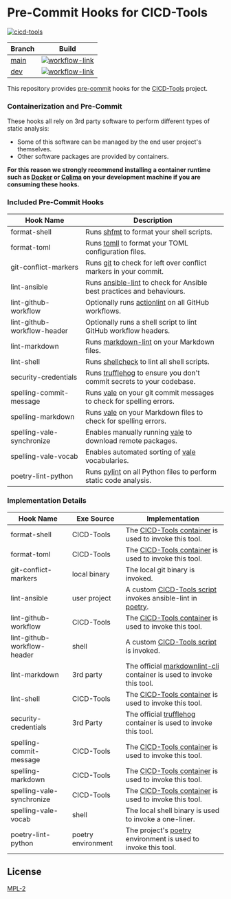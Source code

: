# Pre-Commit Hooks for CICD-Tools

[![cicd-tools](https://img.shields.io/badge/ci/cd:-cicd_tools-blue)](https://github.com/cicd-tools-org/cicd-tools)

| Branch                                                         | Build                                                                                                                                                                                                        |
|----------------------------------------------------------------|--------------------------------------------------------------------------------------------------------------------------------------------------------------------------------------------------------------|
| [main](https://github.com/cicd-tools-org/pre-commit/tree/main) | [![workflow-link](https://github.com/cicd-tools-org/pre-commit/actions/workflows/workflow-push.yml/badge.svg?branch=main)](https://github.com/cicd-tools-org/pre-commit/actions/workflows/workflow-push.yml) |
| [dev](https://github.com/cicd-tools-org/pre-commit/tree/dev)   | [![workflow-link](https://github.com/cicd-tools-org/pre-commit/actions/workflows/workflow-push.yml/badge.svg?branch=dev)](https://github.com/cicd-tools-org/pre-commit/actions/workflows/workflow-push.yml)  |

This repository provides [pre-commit](https://pre-commit.com/) hooks for the [CICD-Tools](https://github.com/cicd-tools-org/cicd-tools) project.

### Containerization and Pre-Commit

These hooks all rely on 3rd party software to perform different types of static analysis:

- Some of this software can be managed by the end user project's themselves.
- Other software packages are provided by containers.

**For this reason we strongly recommend installing a container runtime such as [Docker](https://www.docker.com/) or [Colima](https://github.com/abiosoft/colima) on your development machine if you are consuming these hooks.**

### Included Pre-Commit Hooks

| Hook Name                   | Description                                                                                                      |
|-----------------------------|------------------------------------------------------------------------------------------------------------------|
| format-shell                | Runs [shfmt](https://github.com/mvdan/sh) to format your shell scripts.                                          |
| format-toml                 | Runs [tomll](https://github.com/pelletier/go-toml) to format your TOML configuration files.                      |
| git-conflict-markers        | Runs [git](https://git-scm.com/) to check for left over conflict markers in your commit.                         |
| lint-ansible                | Runs [ansible-lint](https://github.com/ansible/ansible-lint) to check for Ansible best practices and behaviours. |
| lint-github-workflow        | Optionally runs [actionlint](https://github.com/rhysd/actionlint) on all GitHub workflows.                       |
| lint-github-workflow-header | Optionally runs a shell script to lint GitHub workflow headers.                                                  |
| lint-markdown               | Runs [markdown-lint](https://github.com/davidanson/markdownlint) on your Markdown files.                         |
| lint-shell                  | Runs [shellcheck](https://www.shellcheck.net/) to lint all shell scripts.                                        |
| security-credentials        | Runs [trufflehog](https://trufflesecurity.com) to ensure you don't commit secrets to your codebase.              |
| spelling-commit-message     | Runs [vale](https://github.com/errata-ai/vale) on your git commit messages to check for spelling errors.         |
| spelling-markdown           | Runs [vale](https://github.com/errata-ai/vale) on your Markdown files to check for spelling errors.              |
| spelling-vale-synchronize   | Enables manually running [vale](https://github.com/errata-ai/vale) to download remote packages.                  |
| spelling-vale-vocab         | Enables automated sorting of [vale](https://github.com/errata-ai/vale) vocabularies.                             |
| poetry-lint-python          | Runs [pylint](https://github.com/pylint-dev/pylint) on all Python files to perform static code analysis.         |

### Implementation Details

| Hook Name                   | Exe Source         | Implementation                                                                                                                                                                                            |
|-----------------------------|--------------------|-----------------------------------------------------------------------------------------------------------------------------------------------------------------------------------------------------------|
| format-shell                | CICD-Tools         | The [CICD-Tools container](https://github.com/cicd-tools-org/cicd-tools/blob/main/.cicd-tools/container/Dockerfile) is used to invoke this tool.                                                          |
| format-toml                 | CICD-Tools         | The [CICD-Tools container](https://github.com/cicd-tools-org/cicd-tools/blob/main/.cicd-tools/container/Dockerfile) is used to invoke this tool.                                                          |
| git-conflict-markers        | local binary       | The local git binary is invoked.                                                                                                                                                                          |
| lint-ansible                | user project       | A custom [CICD-Tools script](https://github.com/cicd-tools-org/cicd-tools/blob/main/.cicd-tools/boxes/bootstrap/pre-commit/lint-ansible.sh) invokes ansible-lint in [poetry](https://python-poetry.org/). |
| lint-github-workflow        | CICD-Tools         | The [CICD-Tools container](https://github.com/cicd-tools-org/cicd-tools/blob/main/.cicd-tools/container/Dockerfile) is used to invoke this tool.                                                          |
| lint-github-workflow-header | shell              | A custom [CICD-Tools script](https://github.com/cicd-tools-org/cicd-tools/blob/main/.cicd-tools/boxes/bootstrap/pre-commit/lint-github-workflow-header.sh) is invoked.                                    |
| lint-markdown               | 3rd party          | The official [markdownlint-cli](https://github.com/igorshubovych/markdownlint-cli/pkgs/container/markdownlint-cli) container is used to invoke this tool.                                                 |
| lint-shell                  | CICD-Tools         | The [CICD-Tools container](https://github.com/cicd-tools-org/cicd-tools/blob/main/.cicd-tools/container/Dockerfile) is used to invoke this tool.                                                          |
| security-credentials        | 3rd Party          | The official [trufflehog](https://hub.docker.com/r/trufflesecurity/trufflehog/) container is used to invoke this tool.                                                                                    |
| spelling-commit-message     | CICD-Tools         | The [CICD-Tools container](https://github.com/cicd-tools-org/cicd-tools/blob/main/.cicd-tools/container/Dockerfile) is used to invoke this tool.                                                          |
| spelling-markdown           | CICD-Tools         | The [CICD-Tools container](https://github.com/cicd-tools-org/cicd-tools/blob/main/.cicd-tools/container/Dockerfile) is used to invoke this tool.                                                          |
| spelling-vale-synchronize   | CICD-Tools         | The [CICD-Tools container](https://github.com/cicd-tools-org/cicd-tools/blob/main/.cicd-tools/container/Dockerfile) is used to invoke this tool.                                                          |
| spelling-vale-vocab         | shell              | The local shell binary is used to invoke a one-liner.                                                                                                                                                     |
| poetry-lint-python          | poetry environment | The project's [poetry](https://python-poetry.org/) environment is used to invoke this tool.                                                                                                               |

## License

[MPL-2](LICENSE)
